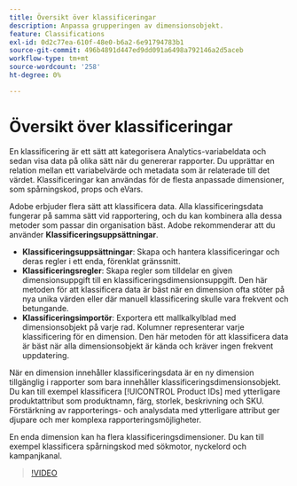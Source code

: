 ```yaml
---
title: Översikt över klassificeringar
description: Anpassa grupperingen av dimensionsobjekt.
feature: Classifications
exl-id: 0d2c77ea-610f-48e0-b6a2-6e91794783b1
source-git-commit: 496b4891d447ed9dd091a6498a792146a2d5aceb
workflow-type: tm+mt
source-wordcount: '258'
ht-degree: 0%

---
```


# Översikt över klassificeringar

En klassificering är ett sätt att kategorisera Analytics-variabeldata och sedan visa data på olika sätt när du genererar rapporter. Du upprättar en relation mellan ett variabelvärde och metadata som är relaterade till det värdet. Klassificeringar kan användas för de flesta anpassade dimensioner, som spårningskod, props och eVars.

Adobe erbjuder flera sätt att klassificera data. Alla klassificeringsdata fungerar på samma sätt vid rapportering, och du kan kombinera alla dessa metoder som passar din organisation bäst. Adobe rekommenderar att du använder **Klassificeringsuppsättningar**.

* **Klassificeringsuppsättningar**: Skapa och hantera klassificeringar och deras regler i ett enda, förenklat gränssnitt.
* **Klassificeringsregler**: Skapa regler som tilldelar en given dimensionsuppgift till en klassificeringsdimensionsuppgift. Den här metoden för att klassificera data är bäst när en dimension ofta stöter på nya unika värden eller där manuell klassificering skulle vara frekvent och betungande.
* **Klassificeringsimportör**: Exportera ett mallkalkylblad med dimensionsobjekt på varje rad. Kolumner representerar varje klassificering för en dimension. Den här metoden för att klassificera data är bäst när alla dimensionsobjekt är kända och kräver ingen frekvent uppdatering.

När en dimension innehåller klassificeringsdata är en ny dimension tillgänglig i rapporter som bara innehåller klassificeringsdimensionsobjekt. Du kan till exempel klassificera [!UICONTROL Product IDs] med ytterligare produktattribut som produktnamn, färg, storlek, beskrivning och SKU. Förstärkning av rapporterings- och analysdata med ytterligare attribut ger djupare och mer komplexa rapporteringsmöjligheter.

En enda dimension kan ha flera klassificeringsdimensioner. Du kan till exempel klassificera spårningskod med sökmotor, nyckelord och kampanjkanal.

>[!VIDEO](https://video.tv.adobe.com/v/16853/?quality=12)
